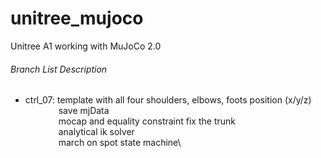 # unitree_mujoco
Unitree A1 working with MuJoCo 2.0

###### Branch List Description
- ctrl_07: template with all four shoulders, elbows, foots position (x/y/z)\
&emsp;&emsp;&emsp;&ensp; save mjData\
&emsp;&emsp;&emsp;&ensp; mocap and equality constraint fix the trunk\
&emsp;&emsp;&emsp;&ensp; analytical ik solver\
&emsp;&emsp;&emsp;&ensp; march on spot state machine\

